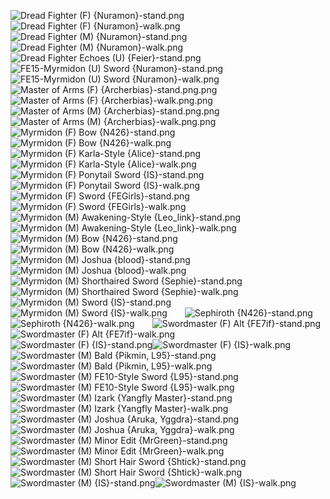 ![Dread Fighter (F) {Nuramon}-stand.png](https://raw.githubusercontent.com/Klokinator/FE-Repo/main/Map%20Sprites/Infantry%20-%20(Swd)%20Myrms%20and%20Swordmasters/Dread%20Fighter%20(F)%20%7BNuramon%7D-stand.png "Dread Fighter (F) {Nuramon}-stand.png")![Dread Fighter (F) {Nuramon}-walk.png](https://raw.githubusercontent.com/Klokinator/FE-Repo/main/Map%20Sprites/Infantry%20-%20(Swd)%20Myrms%20and%20Swordmasters/Dread%20Fighter%20(F)%20%7BNuramon%7D-walk.png "Dread Fighter (F) {Nuramon}-walk.png")&emsp;&emsp;![Dread Fighter (M) {Nuramon}-stand.png](https://raw.githubusercontent.com/Klokinator/FE-Repo/main/Map%20Sprites/Infantry%20-%20(Swd)%20Myrms%20and%20Swordmasters/Dread%20Fighter%20(M)%20%7BNuramon%7D-stand.png "Dread Fighter (M) {Nuramon}-stand.png")![Dread Fighter (M) {Nuramon}-walk.png](https://raw.githubusercontent.com/Klokinator/FE-Repo/main/Map%20Sprites/Infantry%20-%20(Swd)%20Myrms%20and%20Swordmasters/Dread%20Fighter%20(M)%20%7BNuramon%7D-walk.png "Dread Fighter (M) {Nuramon}-walk.png")&emsp;&emsp;![Dread Fighter Echoes (U) {Feier}-stand.png](https://raw.githubusercontent.com/Klokinator/FE-Repo/main/Map%20Sprites/Infantry%20-%20(Swd)%20Myrms%20and%20Swordmasters/Dread%20Fighter%20Echoes%20(U)%20%7BFeier%7D-stand.png "Dread Fighter Echoes (U) {Feier}-stand.png")![FE15-Myrmidon (U) Sword {Nuramon}-stand.png](https://raw.githubusercontent.com/Klokinator/FE-Repo/main/Map%20Sprites/Infantry%20-%20(Swd)%20Myrms%20and%20Swordmasters/FE15-Myrmidon%20(U)%20Sword%20%7BNuramon%7D-stand.png "FE15-Myrmidon (U) Sword {Nuramon}-stand.png")![FE15-Myrmidon (U) Sword {Nuramon}-walk.png](https://raw.githubusercontent.com/Klokinator/FE-Repo/main/Map%20Sprites/Infantry%20-%20(Swd)%20Myrms%20and%20Swordmasters/FE15-Myrmidon%20(U)%20Sword%20%7BNuramon%7D-walk.png "FE15-Myrmidon (U) Sword {Nuramon}-walk.png")&emsp;&emsp;![Master of Arms (F) {Archerbias}-stand.png.png](https://raw.githubusercontent.com/Klokinator/FE-Repo/main/Map%20Sprites/Infantry%20-%20(Swd)%20Myrms%20and%20Swordmasters/Master%20of%20Arms%20(F)%20%7BArcherbias%7D-stand.png.png "Master of Arms (F) {Archerbias}-stand.png.png")![Master of Arms (F) {Archerbias}-walk.png.png](https://raw.githubusercontent.com/Klokinator/FE-Repo/main/Map%20Sprites/Infantry%20-%20(Swd)%20Myrms%20and%20Swordmasters/Master%20of%20Arms%20(F)%20%7BArcherbias%7D-walk.png.png "Master of Arms (F) {Archerbias}-walk.png.png")&emsp;&emsp;![Master of Arms (M) {Archerbias}-stand.png.png](https://raw.githubusercontent.com/Klokinator/FE-Repo/main/Map%20Sprites/Infantry%20-%20(Swd)%20Myrms%20and%20Swordmasters/Master%20of%20Arms%20(M)%20%7BArcherbias%7D-stand.png.png "Master of Arms (M) {Archerbias}-stand.png.png")![Master of Arms (M) {Archerbias}-walk.png.png](https://raw.githubusercontent.com/Klokinator/FE-Repo/main/Map%20Sprites/Infantry%20-%20(Swd)%20Myrms%20and%20Swordmasters/Master%20of%20Arms%20(M)%20%7BArcherbias%7D-walk.png.png "Master of Arms (M) {Archerbias}-walk.png.png")&emsp;&emsp;![Myrmidon (F) Bow {N426}-stand.png](https://raw.githubusercontent.com/Klokinator/FE-Repo/main/Map%20Sprites/Infantry%20-%20(Swd)%20Myrms%20and%20Swordmasters/Myrmidon%20(F)%20Bow%20%7BN426%7D-stand.png "Myrmidon (F) Bow {N426}-stand.png")![Myrmidon (F) Bow {N426}-walk.png](https://raw.githubusercontent.com/Klokinator/FE-Repo/main/Map%20Sprites/Infantry%20-%20(Swd)%20Myrms%20and%20Swordmasters/Myrmidon%20(F)%20Bow%20%7BN426%7D-walk.png "Myrmidon (F) Bow {N426}-walk.png")&emsp;&emsp;![Myrmidon (F) Karla-Style {Alice}-stand.png](https://raw.githubusercontent.com/Klokinator/FE-Repo/main/Map%20Sprites/Infantry%20-%20(Swd)%20Myrms%20and%20Swordmasters/Myrmidon%20(F)%20Karla-Style%20%7BAlice%7D-stand.png "Myrmidon (F) Karla-Style {Alice}-stand.png")![Myrmidon (F) Karla-Style {Alice}-walk.png](https://raw.githubusercontent.com/Klokinator/FE-Repo/main/Map%20Sprites/Infantry%20-%20(Swd)%20Myrms%20and%20Swordmasters/Myrmidon%20(F)%20Karla-Style%20%7BAlice%7D-walk.png "Myrmidon (F) Karla-Style {Alice}-walk.png")&emsp;&emsp;![Myrmidon (F) Ponytail Sword {IS}-stand.png](https://raw.githubusercontent.com/Klokinator/FE-Repo/main/Map%20Sprites/Infantry%20-%20(Swd)%20Myrms%20and%20Swordmasters/Myrmidon%20(F)%20Ponytail%20Sword%20%7BIS%7D-stand.png "Myrmidon (F) Ponytail Sword {IS}-stand.png")![Myrmidon (F) Ponytail Sword {IS}-walk.png](https://raw.githubusercontent.com/Klokinator/FE-Repo/main/Map%20Sprites/Infantry%20-%20(Swd)%20Myrms%20and%20Swordmasters/Myrmidon%20(F)%20Ponytail%20Sword%20%7BIS%7D-walk.png "Myrmidon (F) Ponytail Sword {IS}-walk.png")&emsp;&emsp;![Myrmidon (F) Sword {FEGirls}-stand.png](https://raw.githubusercontent.com/Klokinator/FE-Repo/main/Map%20Sprites/Infantry%20-%20(Swd)%20Myrms%20and%20Swordmasters/Myrmidon%20(F)%20Sword%20%7BFEGirls%7D-stand.png "Myrmidon (F) Sword {FEGirls}-stand.png")![Myrmidon (F) Sword {FEGirls}-walk.png](https://raw.githubusercontent.com/Klokinator/FE-Repo/main/Map%20Sprites/Infantry%20-%20(Swd)%20Myrms%20and%20Swordmasters/Myrmidon%20(F)%20Sword%20%7BFEGirls%7D-walk.png "Myrmidon (F) Sword {FEGirls}-walk.png")&emsp;&emsp;![Myrmidon (M) Awakening-Style {Leo_link}-stand.png](https://raw.githubusercontent.com/Klokinator/FE-Repo/main/Map%20Sprites/Infantry%20-%20(Swd)%20Myrms%20and%20Swordmasters/Myrmidon%20(M)%20Awakening-Style%20%7BLeo_link%7D-stand.png "Myrmidon (M) Awakening-Style {Leo_link}-stand.png")![Myrmidon (M) Awakening-Style {Leo_link}-walk.png](https://raw.githubusercontent.com/Klokinator/FE-Repo/main/Map%20Sprites/Infantry%20-%20(Swd)%20Myrms%20and%20Swordmasters/Myrmidon%20(M)%20Awakening-Style%20%7BLeo_link%7D-walk.png "Myrmidon (M) Awakening-Style {Leo_link}-walk.png")&emsp;&emsp;![Myrmidon (M) Bow {N426}-stand.png](https://raw.githubusercontent.com/Klokinator/FE-Repo/main/Map%20Sprites/Infantry%20-%20(Swd)%20Myrms%20and%20Swordmasters/Myrmidon%20(M)%20Bow%20%7BN426%7D-stand.png "Myrmidon (M) Bow {N426}-stand.png")![Myrmidon (M) Bow {N426}-walk.png](https://raw.githubusercontent.com/Klokinator/FE-Repo/main/Map%20Sprites/Infantry%20-%20(Swd)%20Myrms%20and%20Swordmasters/Myrmidon%20(M)%20Bow%20%7BN426%7D-walk.png "Myrmidon (M) Bow {N426}-walk.png")&emsp;&emsp;![Myrmidon (M) Joshua {blood}-stand.png](https://raw.githubusercontent.com/Klokinator/FE-Repo/main/Map%20Sprites/Infantry%20-%20(Swd)%20Myrms%20and%20Swordmasters/Myrmidon%20(M)%20Joshua%20%7Bblood%7D-stand.png "Myrmidon (M) Joshua {blood}-stand.png")![Myrmidon (M) Joshua {blood}-walk.png](https://raw.githubusercontent.com/Klokinator/FE-Repo/main/Map%20Sprites/Infantry%20-%20(Swd)%20Myrms%20and%20Swordmasters/Myrmidon%20(M)%20Joshua%20%7Bblood%7D-walk.png "Myrmidon (M) Joshua {blood}-walk.png")&emsp;&emsp;![Myrmidon (M) Shorthaired Sword {Sephie}-stand.png](https://raw.githubusercontent.com/Klokinator/FE-Repo/main/Map%20Sprites/Infantry%20-%20(Swd)%20Myrms%20and%20Swordmasters/Myrmidon%20(M)%20Shorthaired%20Sword%20%7BSephie%7D-stand.png "Myrmidon (M) Shorthaired Sword {Sephie}-stand.png")![Myrmidon (M) Shorthaired Sword {Sephie}-walk.png](https://raw.githubusercontent.com/Klokinator/FE-Repo/main/Map%20Sprites/Infantry%20-%20(Swd)%20Myrms%20and%20Swordmasters/Myrmidon%20(M)%20Shorthaired%20Sword%20%7BSephie%7D-walk.png "Myrmidon (M) Shorthaired Sword {Sephie}-walk.png")&emsp;&emsp;![Myrmidon (M) Sword {IS}-stand.png](https://raw.githubusercontent.com/Klokinator/FE-Repo/main/Map%20Sprites/Infantry%20-%20(Swd)%20Myrms%20and%20Swordmasters/Myrmidon%20(M)%20Sword%20%7BIS%7D-stand.png "Myrmidon (M) Sword {IS}-stand.png")![Myrmidon (M) Sword {IS}-walk.png](https://raw.githubusercontent.com/Klokinator/FE-Repo/main/Map%20Sprites/Infantry%20-%20(Swd)%20Myrms%20and%20Swordmasters/Myrmidon%20(M)%20Sword%20%7BIS%7D-walk.png "Myrmidon (M) Sword {IS}-walk.png")&emsp;&emsp;![Sephiroth {N426}-stand.png](https://raw.githubusercontent.com/Klokinator/FE-Repo/main/Map%20Sprites/Infantry%20-%20(Swd)%20Myrms%20and%20Swordmasters/Sephiroth%20%7BN426%7D-stand.png "Sephiroth {N426}-stand.png")![Sephiroth {N426}-walk.png](https://raw.githubusercontent.com/Klokinator/FE-Repo/main/Map%20Sprites/Infantry%20-%20(Swd)%20Myrms%20and%20Swordmasters/Sephiroth%20%7BN426%7D-walk.png "Sephiroth {N426}-walk.png")&emsp;&emsp;![Swordmaster (F) Alt {FE7if}-stand.png](https://raw.githubusercontent.com/Klokinator/FE-Repo/main/Map%20Sprites/Infantry%20-%20(Swd)%20Myrms%20and%20Swordmasters/Swordmaster%20(F)%20Alt%20%7BFE7if%7D-stand.png "Swordmaster (F) Alt {FE7if}-stand.png")![Swordmaster (F) Alt {FE7if}-walk.png](https://raw.githubusercontent.com/Klokinator/FE-Repo/main/Map%20Sprites/Infantry%20-%20(Swd)%20Myrms%20and%20Swordmasters/Swordmaster%20(F)%20Alt%20%7BFE7if%7D-walk.png "Swordmaster (F) Alt {FE7if}-walk.png")&emsp;&emsp;![Swordmaster (F) {IS}-stand.png](https://raw.githubusercontent.com/Klokinator/FE-Repo/main/Map%20Sprites/Infantry%20-%20(Swd)%20Myrms%20and%20Swordmasters/Swordmaster%20(F)%20%7BIS%7D-stand.png "Swordmaster (F) {IS}-stand.png")![Swordmaster (F) {IS}-walk.png](https://raw.githubusercontent.com/Klokinator/FE-Repo/main/Map%20Sprites/Infantry%20-%20(Swd)%20Myrms%20and%20Swordmasters/Swordmaster%20(F)%20%7BIS%7D-walk.png "Swordmaster (F) {IS}-walk.png")&emsp;&emsp;![Swordmaster (M) Bald {Pikmin, L95}-stand.png](https://raw.githubusercontent.com/Klokinator/FE-Repo/main/Map%20Sprites/Infantry%20-%20(Swd)%20Myrms%20and%20Swordmasters/Swordmaster%20(M)%20Bald%20%7BPikmin,%20L95%7D-stand.png "Swordmaster (M) Bald {Pikmin, L95}-stand.png")![Swordmaster (M) Bald {Pikmin, L95}-walk.png](https://raw.githubusercontent.com/Klokinator/FE-Repo/main/Map%20Sprites/Infantry%20-%20(Swd)%20Myrms%20and%20Swordmasters/Swordmaster%20(M)%20Bald%20%7BPikmin,%20L95%7D-walk.png "Swordmaster (M) Bald {Pikmin, L95}-walk.png")&emsp;&emsp;![Swordmaster (M) FE10-Style Sword {L95}-stand.png](https://raw.githubusercontent.com/Klokinator/FE-Repo/main/Map%20Sprites/Infantry%20-%20(Swd)%20Myrms%20and%20Swordmasters/Swordmaster%20(M)%20FE10-Style%20Sword%20%7BL95%7D-stand.png "Swordmaster (M) FE10-Style Sword {L95}-stand.png")![Swordmaster (M) FE10-Style Sword {L95}-walk.png](https://raw.githubusercontent.com/Klokinator/FE-Repo/main/Map%20Sprites/Infantry%20-%20(Swd)%20Myrms%20and%20Swordmasters/Swordmaster%20(M)%20FE10-Style%20Sword%20%7BL95%7D-walk.png "Swordmaster (M) FE10-Style Sword {L95}-walk.png")&emsp;&emsp;![Swordmaster (M) Izark {Yangfly Master}-stand.png](https://raw.githubusercontent.com/Klokinator/FE-Repo/main/Map%20Sprites/Infantry%20-%20(Swd)%20Myrms%20and%20Swordmasters/Swordmaster%20(M)%20Izark%20%7BYangfly%20Master%7D-stand.png "Swordmaster (M) Izark {Yangfly Master}-stand.png")![Swordmaster (M) Izark {Yangfly Master}-walk.png](https://raw.githubusercontent.com/Klokinator/FE-Repo/main/Map%20Sprites/Infantry%20-%20(Swd)%20Myrms%20and%20Swordmasters/Swordmaster%20(M)%20Izark%20%7BYangfly%20Master%7D-walk.png "Swordmaster (M) Izark {Yangfly Master}-walk.png")&emsp;&emsp;![Swordmaster (M) Joshua {Aruka, Yggdra}-stand.png](https://raw.githubusercontent.com/Klokinator/FE-Repo/main/Map%20Sprites/Infantry%20-%20(Swd)%20Myrms%20and%20Swordmasters/Swordmaster%20(M)%20Joshua%20%7BAruka,%20Yggdra%7D-stand.png "Swordmaster (M) Joshua {Aruka, Yggdra}-stand.png")![Swordmaster (M) Joshua {Aruka, Yggdra}-walk.png](https://raw.githubusercontent.com/Klokinator/FE-Repo/main/Map%20Sprites/Infantry%20-%20(Swd)%20Myrms%20and%20Swordmasters/Swordmaster%20(M)%20Joshua%20%7BAruka,%20Yggdra%7D-walk.png "Swordmaster (M) Joshua {Aruka, Yggdra}-walk.png")&emsp;&emsp;![Swordmaster (M) Minor Edit {MrGreen}-stand.png](https://raw.githubusercontent.com/Klokinator/FE-Repo/main/Map%20Sprites/Infantry%20-%20(Swd)%20Myrms%20and%20Swordmasters/Swordmaster%20(M)%20Minor%20Edit%20%7BMrGreen%7D-stand.png "Swordmaster (M) Minor Edit {MrGreen}-stand.png")![Swordmaster (M) Minor Edit {MrGreen}-walk.png](https://raw.githubusercontent.com/Klokinator/FE-Repo/main/Map%20Sprites/Infantry%20-%20(Swd)%20Myrms%20and%20Swordmasters/Swordmaster%20(M)%20Minor%20Edit%20%7BMrGreen%7D-walk.png "Swordmaster (M) Minor Edit {MrGreen}-walk.png")&emsp;&emsp;![Swordmaster (M) Short Hair Sword {Shtick}-stand.png](https://raw.githubusercontent.com/Klokinator/FE-Repo/main/Map%20Sprites/Infantry%20-%20(Swd)%20Myrms%20and%20Swordmasters/Swordmaster%20(M)%20Short%20Hair%20Sword%20%7BShtick%7D-stand.png "Swordmaster (M) Short Hair Sword {Shtick}-stand.png")![Swordmaster (M) Short Hair Sword {Shtick}-walk.png](https://raw.githubusercontent.com/Klokinator/FE-Repo/main/Map%20Sprites/Infantry%20-%20(Swd)%20Myrms%20and%20Swordmasters/Swordmaster%20(M)%20Short%20Hair%20Sword%20%7BShtick%7D-walk.png "Swordmaster (M) Short Hair Sword {Shtick}-walk.png")&emsp;&emsp;![Swordmaster (M) {IS}-stand.png](https://raw.githubusercontent.com/Klokinator/FE-Repo/main/Map%20Sprites/Infantry%20-%20(Swd)%20Myrms%20and%20Swordmasters/Swordmaster%20(M)%20%7BIS%7D-stand.png "Swordmaster (M) {IS}-stand.png")![Swordmaster (M) {IS}-walk.png](https://raw.githubusercontent.com/Klokinator/FE-Repo/main/Map%20Sprites/Infantry%20-%20(Swd)%20Myrms%20and%20Swordmasters/Swordmaster%20(M)%20%7BIS%7D-walk.png "Swordmaster (M) {IS}-walk.png")